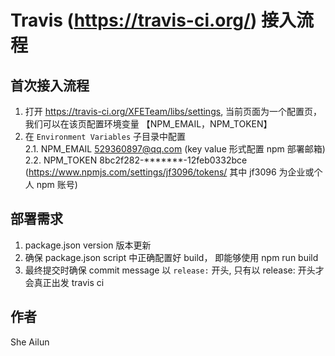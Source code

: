 # Travis (https://travis-ci.org/) 接入流程

## 首次接入流程

1. 打开 https://travis-ci.org/XFETeam/libs/settings, 当前页面为一个配置页，我们可以在该页配置环境变量 【NPM_EMAIL，NPM_TOKEN】
2. 在 `Environment Variables` 子目录中配置 <br />
    2.1. NPM_EMAIL 529360897@qq.com (key value 形式配置 npm 部署邮箱) <br />
    2.2. NPM_TOKEN 8bc2f282-*******-12feb0332bce (https://www.npmjs.com/settings/jf3096/tokens/  其中 jf3096 为企业或个人 npm 账号)

## 部署需求

1. package.json version 版本更新
2. 确保 package.json script 中正确配置好 build， 即能够使用 npm run build
3. 最终提交时确保 commit message 以 `release:` 开头, 只有以 release: 开头才会真正出发 travis ci

## 作者
She Ailun